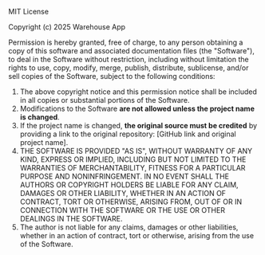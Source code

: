 MIT License

Copyright (c) 2025 Warehouse App

Permission is hereby granted, free of charge, to any person obtaining a copy of this software and associated documentation files (the "Software"), to deal in the Software without restriction, including without limitation the rights to use, copy, modify, merge, publish, distribute, sublicense, and/or sell copies of the Software, subject to the following conditions:

1. The above copyright notice and this permission notice shall be included in all copies or substantial portions of the Software.
2. Modifications to the Software **are not allowed unless the project name is changed**.
3. If the project name is changed, **the original source must be credited** by providing a link to the original repository: [GitHub link and original project name].
4. THE SOFTWARE IS PROVIDED "AS IS", WITHOUT WARRANTY OF ANY KIND, EXPRESS OR IMPLIED, INCLUDING BUT NOT LIMITED TO THE WARRANTIES OF MERCHANTABILITY, FITNESS FOR A PARTICULAR PURPOSE AND NONINFRINGEMENT. IN NO EVENT SHALL THE AUTHORS OR COPYRIGHT HOLDERS BE LIABLE FOR ANY CLAIM, DAMAGES OR OTHER LIABILITY, WHETHER IN AN ACTION OF CONTRACT, TORT OR OTHERWISE, ARISING FROM, OUT OF OR IN CONNECTION WITH THE SOFTWARE OR THE USE OR OTHER DEALINGS IN THE SOFTWARE.
5. The author is not liable for any claims, damages or other liabilities, whether in an action of contract, tort or otherwise, arising from the use of the Software.
